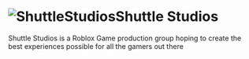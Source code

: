 # ![ShuttleStudios](https://cdn.discordapp.com/attachments/729618010599587894/877880647702691840/SSlogo3.0.png "ShuttleStudios")Shuttle Studios
Shuttle Studios is a Roblox Game production group hoping to create the best experiences possible for all the gamers out there
